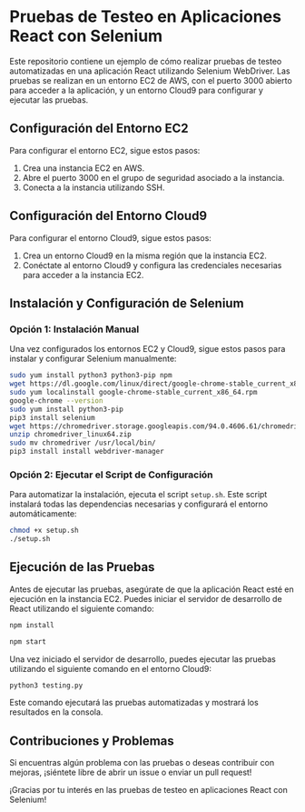
# Pruebas de Testeo en Aplicaciones React con Selenium

Este repositorio contiene un ejemplo de cómo realizar pruebas de testeo automatizadas en una aplicación React utilizando Selenium WebDriver. Las pruebas se realizan en un entorno EC2 de AWS, con el puerto 3000 abierto para acceder a la aplicación, y un entorno Cloud9 para configurar y ejecutar las pruebas.

## Configuración del Entorno EC2

Para configurar el entorno EC2, sigue estos pasos:

1. Crea una instancia EC2 en AWS.
2. Abre el puerto 3000 en el grupo de seguridad asociado a la instancia.
3. Conecta a la instancia utilizando SSH.

## Configuración del Entorno Cloud9

Para configurar el entorno Cloud9, sigue estos pasos:

1. Crea un entorno Cloud9 en la misma región que la instancia EC2.
2. Conéctate al entorno Cloud9 y configura las credenciales necesarias para acceder a la instancia EC2.

## Instalación y Configuración de Selenium

### Opción 1: Instalación Manual

Una vez configurados los entornos EC2 y Cloud9, sigue estos pasos para instalar y configurar Selenium manualmente:

```bash
sudo yum install python3 python3-pip npm
wget https://dl.google.com/linux/direct/google-chrome-stable_current_x86_64.rpm
sudo yum localinstall google-chrome-stable_current_x86_64.rpm
google-chrome --version
sudo yum install python3-pip
pip3 install selenium
wget https://chromedriver.storage.googleapis.com/94.0.4606.61/chromedriver_linux64.zip
unzip chromedriver_linux64.zip
sudo mv chromedriver /usr/local/bin/
pip3 install install webdriver-manager
```

### Opción 2: Ejecutar el Script de Configuración

Para automatizar la instalación, ejecuta el script `setup.sh`. Este script instalará todas las dependencias necesarias y configurará el entorno automáticamente:

```bash
chmod +x setup.sh
./setup.sh
```

## Ejecución de las Pruebas

Antes de ejecutar las pruebas, asegúrate de que la aplicación React esté en ejecución en la instancia EC2. Puedes iniciar el servidor de desarrollo de React utilizando el siguiente comando:

```bash
npm install
```

```bash
npm start
```

Una vez iniciado el servidor de desarrollo, puedes ejecutar las pruebas utilizando el siguiente comando en el entorno Cloud9:

```bash
python3 testing.py
```

Este comando ejecutará las pruebas automatizadas y mostrará los resultados en la consola.

## Contribuciones y Problemas

Si encuentras algún problema con las pruebas o deseas contribuir con mejoras, ¡siéntete libre de abrir un issue o enviar un pull request!

¡Gracias por tu interés en las pruebas de testeo en aplicaciones React con Selenium!
